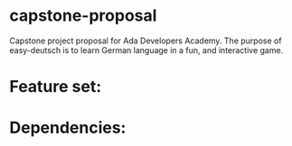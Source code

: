 # capstone-proposal


Capstone project proposal for Ada Developers Academy. The purpose of easy-deutsch is to learn German language in a fun, and interactive game.



# Feature set:




# Dependencies:
